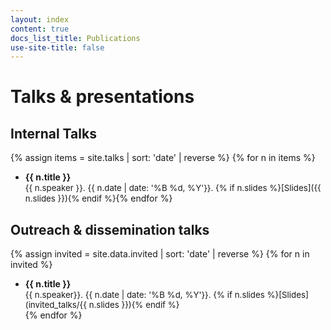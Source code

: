 ```yaml
---
layout: index
content: true
docs_list_title: Publications
use-site-title: false
---
```


# Talks & presentations

## Internal Talks
{% assign items = site.talks | sort: 'date' | reverse %}
{% for n in items %}
- **{{ n.title }}**  
  <span markdown="1" style="font-size:.95em">{{ n.speaker }}. {{ n.date | date: '%B %d, %Y'}}.
  {% if n.slides %}[Slides]({{ n.slides }}){% endif %}</span>{% endfor %}

## Outreach & dissemination talks
{% assign invited = site.data.invited | sort: 'date' | reverse %}
{% for n in invited %}
- **{{ n.title }}**  
  <span markdown="1" style="font-size:.95em">{{ n.speaker}}. {{ n.date | date: '%B %d, %Y'}}.
  {% if n.slides %}[Slides](invited_talks/{{ n.slides }}){% endif %}</span><br/>{% endfor %}
